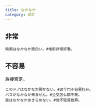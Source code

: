 ```yaml
---
title: なかなか
category: 词汇
---
```


## 非常

```example
映画はなかなか面白い。#电影非常好看。
```

## 不容易

后接否定。

```example
このドアはなかなか開かない。#这个门不容易打开。
バスがなかなか来ません。#公交怎么都不来。
彼はなかなかあきらめない。#他不轻易放弃。
```
